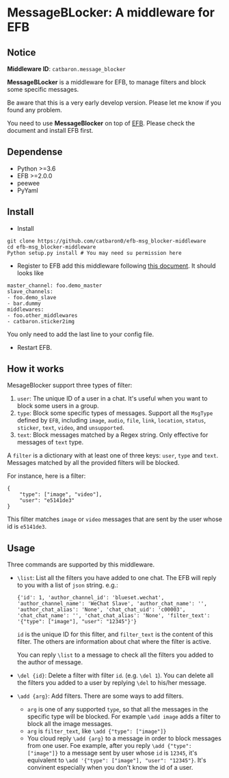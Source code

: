 # MessageBLocker: A middleware for EFB 

## Notice

**Middleware ID**: `catbaron.message_blocker`

**MessageBLocker** is a middleware for EFB, to manage filters and block some specific messages. 

Be aware that this is a very early develop version. Please let me know if you found any problem.

You need to use **MessageBlocker** on top of [EFB](https://ehforwarderbot.readthedocs.io). Please check the document and install EFB first.

## Dependense

* Python >=3.6
* EFB >=2.0.0
* peewee
* PyYaml

## Install

* Install
```
git clone https://github.com/catbaron0/efb-msg_blocker-middleware
cd efb-msg_blocker-middleware
Python setup.py install # You may need su permission here
```
* Register to EFB
add this middleware following [this document](https://ehforwarderbot.readthedocs.io/en/latest/getting-started.html). It should looks like 

```
master_channel: foo.demo_master
slave_channels:
- foo.demo_slave
- bar.dummy
middlewares:
- foo.other_middlewares
- catbaron.sticker2img
```

You only need to add the last line to your config file.

* Restart EFB.

## How it works
MesageBlocker support three types of filter:

1. `user`:  The unique ID of a user in a chat. It's useful when you want to block some users in a group.
2. `type`: Block some specific types of messages. Support all the `MsgType` defined by `EFB`, including `image`, `audio`, `file`, `link`, `location`, `status`, `sticker`, `text`, `video`, and `unsupported`.
3. `text`: Block messages matched by a Regex string. Only effective for messages of `text` type.

A `filter` is a dictionary with at least one of three keys: `user`, `type` and `text`. Messages matched by all the provided filters will be blocked.

For instance, here is a filter:
```
{
    "type": ["image", "video"], 
    "user": "e5141de3"
}
```
This filter matches `image` or `video` messages that are sent by the user whose id is `e5141de3`.

## Usage
Three commands are supported by this middleware.

* `\list`: List all the filters you have added to one chat. The EFB will reply to you with a list of `json` string. e.g.:

    ```
    {'id': 1, 'author_channel_id': 'blueset.wechat', 'author_channel_name': 'WeChat Slave', 'author_chat_name': '', 'author_chat_alias': 'None', 'chat_chat_uid': 'c00003', 'chat_chat_name': '', 'chat_chat_alias': 'None', 'filter_text': '{"type": ["image"], "user": "12345"}'}
    ```

    `id` is the unique ID for this filter, and `filter_text` is the content of this filter. The others are information about chat where the filter is active.
    
    You can reply `\list` to a message to check all the filters you added to the author of message.


* `\del {id}`: Delete a filter with filter `id`. (e.g. `\del 1`). You can delete all the filters you added to a user by replying `\del` to his/her message.
* `\add {arg}`: Add filters. There are some ways to add filters.
    
    * `arg` is one of any  supported `type`, so that all the messages in the specific type will be blocked. For example `\add image` adds a filter to block all the image messages.
    * `arg` is `filter_text`, like `\add {"type": ["image"]}`
    * You cloud reply `\add {arg}` to a message  in order to block messages from one user. Foe example, after you reply `\add {"type": ["image"]}` to a message sent by user whose `id` is `12345`, it's equivalent to `\add '{"type": ["image"], "user": "12345"}`. It's convinent especially when you don't know the id of a user.

